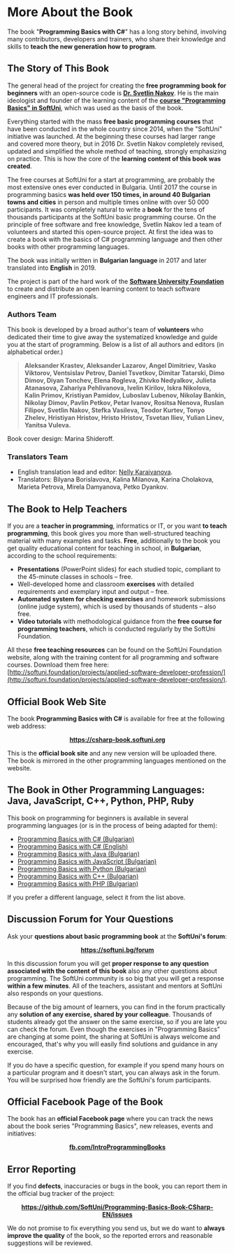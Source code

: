 # More About the Book

The book "**Programming Basics with C#**" has a long story behind, involving many contributors, developers and trainers, who share their knowledge and skills to **teach the new generation how to program**.

## The Story of This Book

The general head of the project for creating the **free programming book for beginners** with an open-source code is **[Dr. Svetlin Nakov](http://www.nakov.com)**. He is the main ideologist and founder of the learning content of the **[course "Programming Basics" in SoftUni](https://softuni.bg/courses/programming-basics)**, which was used as the basis of the book. 

Everything started with the mass **free basic programming courses** that have been conducted in the whole country since 2014, when the "SoftUni" initiative was launched. At the beginning these courses had larger range and covered more theory, but in 2016 Dr. Svetlin Nakov completely revised, updated and simplified the whole method of teaching, strongly emphasizing on practice. This is how the core of the **learning content of this book was created**.

The free courses at SoftUni for a start at programming, are probably the most extensive ones ever conducted in Bulgaria. Until 2017 the course in programming basics **was held over 150 times, in around 40 Bulgarian towns and cities** in person and multiple times online with over 50 000 participants. It was completely natural to write a **book** for the tens of thousands participants at the SoftUni basic programming course. On the principle of free software and free knowledge, Svetlin Nakov led a team of volunteers and started this open-source project. At first the idea was to create a book with the basics of C# programming language and then other books with other programming languages.

The book was initially written in **Bulgarian language** in 2017 and later translated into **English** in 2019.

The project is part of the hard work of the **[Software University Foundation](http://softuni.foundation)** to create and distribute an open learning content to teach software engineers and IT professionals.

### Authors Team

This book is developed by a broad author's team of **volunteers** who dedicated their time to give away the systematized knowledge and guide you at the start of programming. Below is a list of all authors and editors (in alphabetical order.)

> **Aleksander Krastev, Aleksander Lazarov, Angel Dimitriev, Vasko Viktorov, Ventsislav Petrov, Daniel Tsvetkov, Dimitar Tatarski, Dimo Dimov, Diyan Tonchev, Elena Rogleva, Zhivko Nedyalkov, Julieta Atanasova, Zahariya Pehlivanova, Ivelin Kirilov, Iskra Nikolova, Kalin Primov, Kristiyan Pamidov, Luboslav Lubenov, Nikolay Bankin, Nikolay Dimov, Pavlin Petkov, Petar Ivanov, Rositsa Nenova, Ruslan Filipov, Svetlin Nakov, Stefka Vasileva, Teodor Kurtev, Tonyo Zhelev, Hristiyan Hristov, Hristo Hristov, Tsvetan Iliev, Yulian Linev, Yanitsa Vuleva.**

Book cover design: Marina Shideroff.

### Translators Team

 * English translation lead and editor: [Nelly Karaivanova](https://www.linkedin.com/in/nelly-karaivanova-a1a17a4b).
 * Translators: Bilyana Borislavova, Kalina Milanova, Karina Cholakova, Marieta Petrova, Mirela Damyanova, Petko Dyankov.

## The Book to Help Teachers

If you are a **teacher in programming**, informatics or IT, or you want **to teach programming**, this book gives you more than well-structured teaching material with many examples and tasks. **Free**, additionally to the book you get quality educational content for teaching in school, in **Bulgarian**, according to the school requirements:

* **Presentations** \(PowerPoint slides\) for each studied topic, compliant to the 45-minute classes in schools – free.
* Well-developed home and classroom **exercises** with detailed requirements and exemplary input and output – free.
* **Automated system for checking exercises** and homework submissions (online judge system), which is used by thousands of students – also free.
* **Video tutorials** with methodological guidance from the **free course for programming teachers**, which is conducted regularly by the SoftUni Foundation.

All these **free teaching resources** can be found on the SoftUni Foundation website, along with the training content for all programming and software courses. Download them free here: [http://softuni.foundation/projects/applied-software-developer-profession/](http://softuni.foundation/projects/applied-software-developer-profession/).

## Official Book Web Site

The book **Programming Basics with C#** is available for free at the following web address:

<p align="center"><strong><a href="https://csharp-book.softuni.org">https://csharp-book.softuni.org</a></strong></p>

This is the **official book site** and any new version will be uploaded there. The book is mirrored in the other programming languages mentioned on the website.

## The Book in Other Programming Languages: Java, JavaScript, C++, Python, PHP, Ruby

This book on programming for beginners is available in several programming languages \(or is in the process of being adapted for them\):

* [Programming Basics with C\# \(Bulgarian\)](https://csharp-book.softuni.bg)
* [Programming Basics with C\# \(English\)](https://csharp-book.softuni.bg)
* [Programming Basics with Java \(Bulgarian\)](https://java-book.softuni.bg)
* [Programming Basics with JavaScript \(Bulgarian\)](https://js-book.softuni.bg)
* [Programming Basics with Python \(Bulgarian\)](https://python-book.softuni.bg)
* [Programming Basics with C++ \(Bulgarian\)](https://cpp-book.softuni.bg)
* [Programming Basics with PHP \(Bulgarian\)](https://php-book.softuni.bg)

If you prefer a different language, select it from the list above.

## Discussion Forum for Your Questions

Ask your **questions about basic programming book** at the **SoftUni's forum**:

<p align="center"><strong><a href="https://softuni.bg/forum">https://softuni.bg/forum</a></strong></p>

In this discussion forum you will get **proper response to any question associated with the content of this book** also any other questions about programming. The SoftUni community is so big that you will get a response **within a few minutes**. All of the teachers, assistant and mentors at SoftUni also responds on your questions.

Because of the big amount of learners, you can find in the forum practically any **solution of any exercise, shared by your colleague**. Thousands of students already got the answer on the same exercise, so if you are late you can check the forum. Even though the exercises in "Programming Basics" are changing at some point, the sharing at SoftUni is always welcome and encouraged, that's why you will easily find solutions and guidance in any exercise.

If you do have a specific question, for example if you spend many hours on a particular program and it doesn't start, you can always ask in the forum. You will be surprised how friendly are the SoftUni's forum participants. 

## Official Facebook Page of the Book

The book has an **official Facebook page** where you can track the news about the book series "Programming Basics", new releases, events and initiatives:

<p align="center"><strong><a href="https://facebook.com/IntroProgrammingBooks/">fb.com/IntroProgrammingBooks</a></strong></p>

## Error Reporting

If you find **defects**, inaccuracies or bugs in the book, you can report them in the official bug tracker of the project:

<p align="center"><strong><a href="https://github.com/SoftUni/Programming-Basics-Book-CSharp-EN/issues">https://github.com/SoftUni/Programming-Basics-Book-CSharp-EN/issues</a></strong></p>

We do not promise to fix everything you send us, but we do want to **always improve the quality** of the book, so the reported errors and reasonable suggestions will be reviewed.
